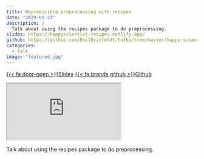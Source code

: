 ```yaml
---
title: Reproducible preprocessing with recipes
date: "2020-01-23"
description: |
  Talk about using the recipes package to do preprocessing.
slides: https://happyscientist-recipes.netlify.app/
github: https://github.com/EmilHvitfeldt/talks/tree/master/happy-scientist_recipes
categories:
  - talk
image: "featured.jpg"
---
```


<a href="https://happyscientist-recipes.netlify.app/" class="listing-slides btn-links">{{< fa door-open >}}Slides<a>
<a href="https://github.com/EmilHvitfeldt/talks/tree/master/happy-scientist_recipes" class="listing-github btn-links">{{< fa brands github >}}Github<a>
      
<iframe class="slide-deck" src="https://happyscientist-recipes.netlify.app/"></iframe>

Talk about using the recipes package to do preprocessing.
